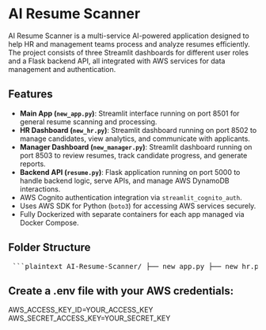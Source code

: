 # AI Resume Scanner

AI Resume Scanner is a multi-service AI-powered application designed to help HR and management teams process and analyze resumes efficiently. The project consists of three Streamlit dashboards for different user roles and a Flask backend API, all integrated with AWS services for data management and authentication.

## Features

- **Main App (`new_app.py`)**: Streamlit interface running on port 8501 for general resume scanning and processing.
- **HR Dashboard (`new_hr.py`)**: Streamlit dashboard running on port 8502 to manage candidates, view analytics, and communicate with applicants.
- **Manager Dashboard (`new_manager.py`)**: Streamlit dashboard running on port 8503 to review resumes, track candidate progress, and generate reports.
- **Backend API (`resume.py`)**: Flask application running on port 5000 to handle backend logic, serve APIs, and manage AWS DynamoDB interactions.
- AWS Cognito authentication integration via `streamlit_cognito_auth`.
- Uses AWS SDK for Python (`boto3`) for accessing AWS services securely.
- Fully Dockerized with separate containers for each app managed via Docker Compose.

## Folder Structure

<pre> ```plaintext AI-Resume-Scanner/ ├── new_app.py ├── new_hr.py ├── new_manager.py ├── resume.py ├── templates/ │ └── resume.html ├── Dockerfile.streamlit ├── Dockerfile.flask ├── docker-compose.yml ├── requirements_streamlit.txt ├── requirements_flask.txt ├── .env └── README.md ``` </pre>

## Create a .env file with your AWS credentials:
AWS_ACCESS_KEY_ID=YOUR_ACCESS_KEY
AWS_SECRET_ACCESS_KEY=YOUR_SECRET_KEY
